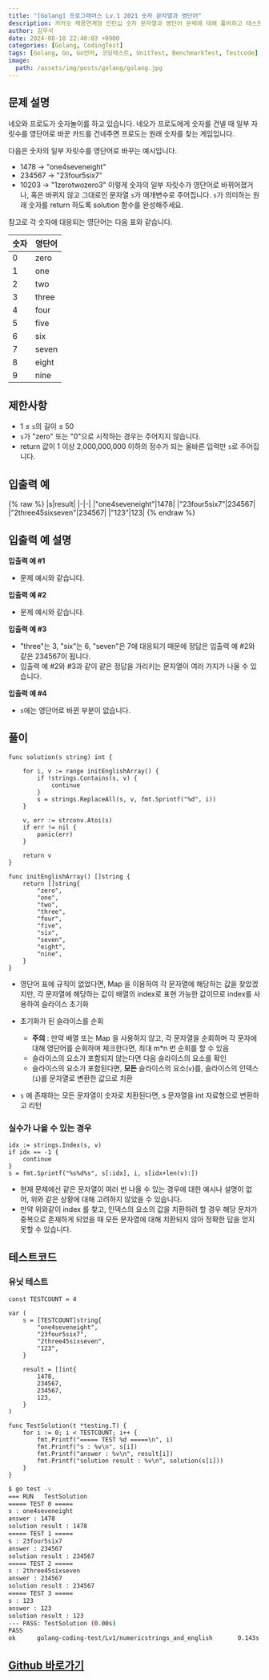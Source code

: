 ```yaml
---
title: "[Golang] 프로그래머스 Lv.1 2021 숫자 문자열과 영단어"
description: 카카오 채용연계형 인턴십 숫자 문자열과 영단어 문제에 대해 풀이하고 테스트 코드를 작성 해보겠습니다.
author: 김우석
date: 2024-08-10 22:40:03 +0900
categories: [Golang, CodingTest]
tags: [Golang, Go, Go언어, 코딩테스트, UnitTest, BenchmarkTest, Testcode]
image:
  path: /assets/img/posts/golang/golang.jpg
---
```


## 문제 설명
네오와 프로도가 숫자놀이를 하고 있습니다. 네오가 프로도에게 숫자를 건넬 때 일부 자릿수를 영단어로 바꾼 카드를 건네주면 프로도는 원래 숫자를 찾는 게임입니다.

다음은 숫자의 일부 자릿수를 영단어로 바꾸는 예시입니다.

- 1478 → "one4seveneight"
- 234567 → "23four5six7"
- 10203 → "1zerotwozero3"
이렇게 숫자의 일부 자릿수가 영단어로 바뀌어졌거나, 혹은 바뀌지 않고 그대로인 문자열 `s`가 매개변수로 주어집니다. `s`가 의미하는 원래 숫자를 return 하도록 solution 함수를 완성해주세요.

참고로 각 숫자에 대응되는 영단어는 다음 표와 같습니다.

|숫자|영단어|
|-|-|
|0|zero|
|1|one|
|2|two|
|3|three|
|4|four|
|5|five|
|6|six|
|7|seven|
|8|eight|
|9|nine|


## 제한사항
- 1 ≤ `s`의 길이 ≤ 50
- `s`가 "zero" 또는 "0"으로 시작하는 경우는 주어지지 않습니다.
- return 값이 1 이상 2,000,000,000 이하의 정수가 되는 올바른 입력만 `s`로 주어집니다.


## 입출력 예
{% raw %}
|s|result|
|-|-|
|"one4seveneight"|1478|
|"23four5six7"|234567|
|"2three45sixseven"|234567|
|"123"|123|
{% endraw %}


## 입출력 예 설명
**입출력 예 #1**

- 문제 예시와 같습니다.

**입출력 예 #2**

- 문제 예시와 같습니다.

**입출력 예 #3**

- "three"는 3, "six"는 6, "seven"은 7에 대응되기 때문에 정답은 입출력 예 #2와 같은 234567이 됩니다.
- 입출력 예 #2와 #3과 같이 같은 정답을 가리키는 문자열이 여러 가지가 나올 수 있습니다.

**입출력 예 #4**

- `s`에는 영단어로 바뀐 부분이 없습니다.


## 풀이 
```golang
func solution(s string) int {

	for i, v := range initEnglishArray() {
		if !strings.Contains(s, v) {
			continue
		}
		s = strings.ReplaceAll(s, v, fmt.Sprintf("%d", i))
	}

	v, err := strconv.Atoi(s)
	if err != nil {
		panic(err)
	}

	return v
}

func initEnglishArray() []string {
	return []string{
		"zero",
		"one",
		"two",
		"three",
		"four",
		"five",
		"six",
		"seven",
		"eight",
		"nine",
	}
}
```

- 영단어 표에 규칙이 없었다면, Map 을 이용하여 각 문자열에 해당하는 값을 찾았겠지만, 각 문자열에 해당하는 값이 배열의 index로 표현 가능한 값이므로 index를 사용하여 슬라이스 초기화

- 초기화가 된 슬라이스를 순회
	- **주의** : 만약 배열 또는 Map 을 사용하지 않고, 각 문자열을 순회하며 각 문자에 대해 영단어를 순회하며 체크한다면, 최대 m*n 번 순회를 할 수 있음
	- 슬라이스의 요소가 포함되지 않는다면 다음 슬라이스의 요소를 확인
	- 슬라이스의 요소가 포함된다면, **모든** 슬라이스의 요소(`v`)를, 슬라이스의 인덱스(`i`)를 문자열로 변환한 값으로 치환 
- `s` 에 존재하는 모든 문자열이 숫자로 치환된다면, s 문자열을 int 자료형으로 변환하고 리턴


### 실수가 나올 수 있는 경우

```golang
idx := strings.Index(s, v)
if idx == -1 {
	continue
}
s = fmt.Sprintf("%s%d%s", s[:idx], i, s[idx+len(v):])
```

- 현재 문제에선 같은 문자열이 여러 번 나올 수 있는 경우에 대한 예시나 설명이 없어, 위와 같은 상황에 대해 고려하지 않았을 수 있습니다.
- 만약 위와같이 index 를 찾고, 인덱스의 요소의 값을 치환하려 할 경우 해당 문자가 중복으로 존재하게 되었을 때 모든 문자열에 대해 치환되지 않아 정확한 답을 얻지 못할 수 있습니다.


## 테스트코드
### 유닛 테스트
```golang
const TESTCOUNT = 4

var (
	s = [TESTCOUNT]string{
		"one4seveneight",
		"23four5six7",
		"2three45sixseven",
		"123",
	}

	result = []int{
		1478,
		234567,
		234567,
		123,
	}
)

func TestSolution(t *testing.T) {
	for i := 0; i < TESTCOUNT; i++ {
		fmt.Printf("===== TEST %d =====\n", i)
		fmt.Printf("s : %v\n", s[i])
		fmt.Printf("answer : %v\n", result[i])
		fmt.Printf("solution result : %v\n", solution(s[i]))
	}
}
```

```bash
$ go test -v
=== RUN   TestSolution
===== TEST 0 =====
s : one4seveneight
answer : 1478
solution result : 1478
===== TEST 1 =====
s : 23four5six7
answer : 234567
solution result : 234567
===== TEST 2 =====
s : 2three45sixseven
answer : 234567
solution result : 234567
===== TEST 3 =====
s : 123
answer : 123
solution result : 123
--- PASS: TestSolution (0.00s)
PASS
ok      golang-coding-test/Lv1/numericstrings_and_english       0.143s
```

## [Github 바로가기](https://github.com/kr-goos/golang-coding-test/tree/master/programmers/Lv1/numericstrings_and_english)